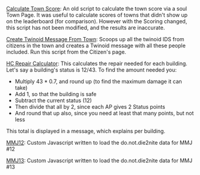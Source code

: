 <p><a href='javascript:function e(e){return score=0,count=$(e).length,$(e).each(function(){score+=parseInt($(this).text())}),additional=(40-count)*(parseInt($(e+":first").text())+1),str=score+" (not including souls)",additional>0&&(str+="\nand at least "+additional+" points if the rest ("+(40-count)+") die today\nTotalling: "+(score+additional)),str}loc=window.location.href,loc.indexOf("www.die2nite.com")!=-1?loc.indexOf("ghost/ingame")!=-1?str=e("td.days"):str="This only works on Town history pages":str="This only works on die2nite.com",alert(str);'>Calculate Town Score</a>: 
An old script to calculate the town score via a soul Town Page. It was useful to calculate scores of towns that didn't show up on the leaderboard (for comparison). However with the Scoring changed, this script has not been modified, and the results are inaccurate.
</p>

<p><a href='javascript:loc=window.location.href,loc.indexOf("www.die2nite.com")!=-1&&loc.indexOf("city/co")!=-1?(i=[],$("a.tid_user").each(function(){i=i.concat($(this).attr("tid_id"))}),i.length===0&&alert("Can\"t find any citizens in this town, use it on the Citizen\"s page"),_tid.askDiscuss(i.join(","))):alert("Use this on the list of citizens in town");'>Create Twinoid Message From Town</a>: 
Scoops up all the twinoid IDS from citizens in the town and creates a Twinoid message with all these people included. Run this script from the Citizen's page.
</p>

<p><a href='javascript:loc=window.location.href;if(loc.indexOf("www.die2nite.com")!=-1&&loc.indexOf("city/buildings")!=-1){total=$("div.bprogress").width(),list=[],CONST=.7,FACTOR=2,strip=function(e){return e.replace(/^\s+|\s+$/g,"")},ar2int=function(e,t){return parseInt(strip(e[t]))},$("tr.building").each(function(){var e="children";def=$(this).find("td.def img").length==1,damage=$(this)[e]("td.rsc")[e]("div.damage"),damage.length>0&&(array=/<em>Status:<\/em>\s+([0-9]+\s+\/\s+[0-9]+)\s+<p>/g.exec(damage.attr("onmouseover"))[1].split("/"),need=(def?ar2int(array,1):Math.ceil(ar2int(array,1)*CONST)+1)-ar2int(array,0),ap=Math.ceil(need/FACTOR),ap>0&&(list=list.concat([[strip($(this)[e]("td.name").text()),need,ap]])))});if(list.length==0)alert("All appear to be repaired");else{str="",t=0;for(i=0;i<list.length;i++)str=str+list[i][0]+" needs "+list[i][1]+" so add "+list[i][2]+"\n",t+=list[i][2];str=str+"Total: "+t,alert(str)}}else alert("Use this on the construction page in town");'>HC Repair Calculator</a>: 
This calculates the repair needed for each building.<br>
Let's say a building's status is 12/43. To find the amount needed you:
<ul>
    <li>Multiply 43 * 0.7, and round up (to find the maximum damage it can take)</li>
    <li>Add 1, so that the building is safe</li>
    <li>Subtract the current status (12)</li>
    <li>Then divide that all by 2, since each AP gives 2 Status points</li>
    <li>And round that up also, since you need at least that many points, but not less</li>
</ul>
This total is displayed in a message, which explains per building.
</p>

<p><a href='javascript:data=["en-36692","en-36693","en-36697","en-36698","en-36699","en-36700","en-36701","en-36703"];for(i=0;i<data.length;i++)$("[value="+data[i]+"]").attr("checked",!0);$("#compare-form").submit();'>MMJ12</a>: 
Custom Javascript written to load the do.not.die2nite data for MMJ #12
</p>

<p><a href='javascript:data=["37469","37471","37475","37476","37477","37478"];for(i=0;i<data.length;i++)$("[value=en-"+data[i]+"]").attr("checked",!0);$("#compare-form").submit();'>MMJ13</a>: 
Custom Javascript written to load the do.not.die2nite data for MMJ #13
</p>
